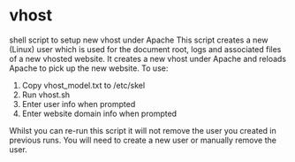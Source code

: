 # vhost
shell script to setup new vhost under Apache
This script creates a new (Linux) user which is used for the document root, logs and associated files
of a new vhosted website. It creates a new vhost under Apache and reloads Apache to pick up the new website.
To use:
1) Copy vhost_model.txt to /etc/skel
2) Run vhost.sh
3) Enter user info when prompted
4) Enter website domain info when prompted

Whilst you can re-run this script it will not remove the user you created in previous runs.
You will need to create a new user or manually remove the user.
